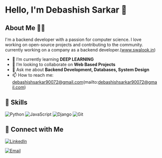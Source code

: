 # Hello, I'm Debashish Sarkar 👋



## About Me 🧑‍💻

I'm a backend developer with a passion for computer science. I love working on open-source projects and contributing to the community.
currently working on a company as a backend developer.(www.swalook.in)

- 🌱 I’m currently learning **DEEP LEARNING**
- 👯 I’m looking to collaborate on **Web Based Projects**
- 💬 Ask me about **Backend Development, Databases, System Design**
- 📫 How to reach me: debashishsarkar90072@gmail.com(mailto:debashishsarkar90072@gmail.com)


## 🚀 Skills

![Python](https://img.shields.io/badge/Python-3776AB?style=for-the-badge&logo=python&logoColor=white)
![JavaScript](https://img.shields.io/badge/JavaScript-F7DF1E?style=for-the-badge&logo=javascript&logoColor=black)
![Django](https://img.shields.io/badge/Django-092E20?style=for-the-badge&logo=django&logoColor=white)
![Git](https://img.shields.io/badge/Git-F05032?style=for-the-badge&logo=git&logoColor=white)



## 🔗 Connect with Me

[![LinkedIn](https://img.shields.io/badge/LinkedIn-0077B5?style=for-the-badge&logo=linkedin&logoColor=white)](https://linkedin.com/in/debashish-sarkar-7109491b4)

[![Email](https://img.shields.io/badge/Email-D14836?style=for-the-badge&logo=gmail&logoColor=white)](mailto:debashishsarkar90072@gmail.com)




